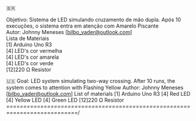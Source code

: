 :brazil:

Objetivo:	Sistema de LED simulando cruzamento de mão dupla. Após 10 execuções, o sistema entra em atenção com Amarelo Piscante  
Autor: 		Johnny Meneses [bilbo_vader@outlook.com]  
Lista de Materiais   
 [1]	Arduino Uno R3  
 [4]	LED's cor vermelha  
 [4]	LED's cor amarela  
 [4]	LED's cor verde  
 [12]220 Ω Resistor  
 
 

:us:
Goal: LED system simulating two-way crossing. After 10 runs, the system comes to attention with Flashing Yellow
Author: Johnny Meneses [bilbo_vader@outlook.com]
List of materials 
                        [1]	Arduino Uno R3
                        [4]	Red LED
                        [4]	Yellow LED
                        [4]	Green LED
                        [12]220 Ω Resistor
 *===========================================================================*/